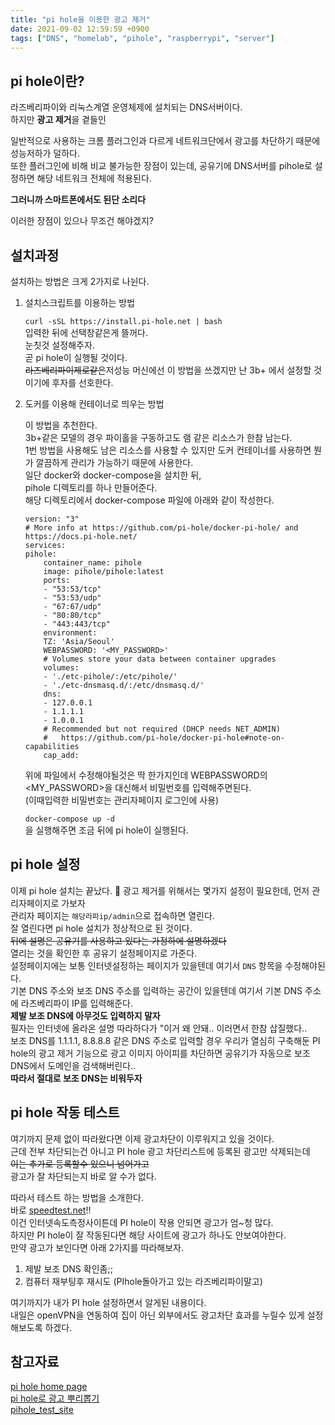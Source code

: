 ```yaml
---
title: "pi hole을 이용한 광고 제거"
date: 2021-09-02 12:59:59 +0900
tags: ["DNS", "homelab", "pihole", "raspberrypi", "server"]
---
```


## pi hole이란?

라즈베리파이와 리눅스계열 운영체제에 설치되는 DNS서버이다.  
하지만 **광고 제거**을 곁들인

일반적으로 사용하는 크롬 플러그인과 다르게 네트워크단에서 광고를 차단하기 때문에 성능저하가 덜하다.  
또한 플러그인에 비해 비교 불가능한 장점이 있는데, 공유기에 DNS서버를 pihole로 설정하면 해당 네트워크 전체에 적용된다.

**그러니까 스마트폰에서도 된단 소리다**

이러한 장점이 있으나 무조건 해야겠지?

## 설치과정

설치하는 방법은 크게 2가지로 나뉜다.

1. 설치스크립트를 이용하는 방법

   `curl -sSL https://install.pi-hole.net | bash`  
   입력한 뒤에 선택창같은게 뜰꺼다.  
   눈칫것 설정해주자.  
   곧 pi hole이 실행될 것이다.  
   ~~라즈베리파이제로같은~~저성능 머신에선 이 방법을 쓰겠지만 난 3b+ 에서 설정할 것이기에 후자를 선호한다.

2. 도커를 이용해 컨테이너로 띄우는 방법

   이 방법을 추천한다.  
   3b+같은 모델의 경우 파이홀을 구동하고도 램 같은 리소스가 한참 남는다.  
   1번 방법을 사용해도 남은 리소스를 사용할 수 있지만 도커 컨테이너를 사용하면 뭔가 깔끔하게 관리가 가능하기 때문에 사용한다.  
   일단 docker와 docker-compose을 설치한 뒤,  
   pihole 디렉토리를 하나 만들어준다.  
   해당 디렉토리에서 docker-compose 파일에 아래와 같이 작성한다.

   ```docker
   version: "3"
   # More info at https://github.com/pi-hole/docker-pi-hole/ and https://docs.pi-hole.net/
   services:
   pihole:
       container_name: pihole
       image: pihole/pihole:latest
       ports:
       - "53:53/tcp"
       - "53:53/udp"
       - "67:67/udp"
       - "80:80/tcp"
       - "443:443/tcp"
       environment:
       TZ: 'Asia/Seoul'
       WEBPASSWORD: '<MY_PASSWORD>'
       # Volumes store your data between container upgrades
       volumes:
       - './etc-pihole/:/etc/pihole/'
       - './etc-dnsmasq.d/:/etc/dnsmasq.d/'
       dns:
       - 127.0.0.1
       - 1.1.1.1
       - 1.0.0.1
       # Recommended but not required (DHCP needs NET_ADMIN)
       #   https://github.com/pi-hole/docker-pi-hole#note-on-capabilities
       cap_add:
   ```

   위에 파일에서 수정해야될것은 딱 한가지인데 WEBPASSWORD의 &lt;MY_PASSWORD&gt;을 대신해서 비밀번호를 입력해주면된다.  
   (이때입력한 비밀번호는 관리자페이지 로그인에 사용)

   `docker-compose up -d`  
   을 실행해주면 조금 뒤에 pi hole이 실행된다.

## pi hole 설정

이제 pi hole 설치는 끝났다. 🎉
광고 제거를 위해서는 몇가지 설정이 필요한데, 먼저 관리자페이지로 가보자  
관리자 페이지는 `해당라파ip/admin`으로 접속하면 열린다.  
잘 열린다면 pi hole 설치가 정상적으로 된 것이다.  
~~뒤에 설명은 공유기를 사용하고 있다는 가정하에 설명하겠다~~  
열리는 것을 확인한 후 공유기 설정페이지로 가준다.  
설정페이지에는 보통 인터넷설정하는 페이지가 있을텐데 여기서 `DNS` 항목을 수정해야된다.  
기본 DNS 주소와 보조 DNS 주소를 입력하는 공간이 있을텐데 여기서 기본 DNS 주소에 라즈베리파이 IP를 입력해준다.  
**제발 보조 DNS에 아무것도 입력하지 말자**  
필자는 인터넷에 올라온 설명 따라하다가 "이거 왜 안돼.. 이러면서 한참 삽질했다..  
보조 DNS를 1.1.1.1, 8.8.8.8 같은 DNS 주소로 입력할 경우 우리가 열심히 구축해둔 PI hole의 광고 제거 기능으로 광고 이미지 아이피를 차단하면 공유기가 자동으로 보조 DNS에서 도메인을 검색해버린다..  
**따라서 절대로 보조 DNS는 비워두자**

## pi hole 작동 테스트

여기까지 문제 없이 따라왔다면 이제 광고차단이 이루워지고 있을 것이다.  
근데 전부 차단되는건 아니고 PI hole 광고 차단리스트에 등록된 광고만 삭제되는데  
~~이는 추가로 등록할수 있으니 넘어가고~~  
광고가 잘 차단되는지 바로 알 수가 없다.

따라서 테스트 하는 방법을 소개한다.  
바로 [speedtest.net](https://www.speedtest.net/)!!  
이건 인터넷속도측정사이튼데 PI hole이 작용 안되면 광고가 엄~청 많다.  
하지만 PI hole이 잘 작동된다면 해당 사이트에 광고가 하나도 안보여야한다.  
만약 광고가 보인다면 아래 2가지를 따라해보자.

1. 제발 보조 DNS 확인좀;;
2. 컴퓨터 재부팅후 재시도 (PIhole돌아가고 있는 라즈베리파이말고)

여기까지가 내가 PI hole 설정하면서 알게된 내용이다.  
내일은 openVPN을 연동하여 집이 아닌 외부에서도 광고차단 효과를 누릴수 있게 설정해보도록 하겠다.

## 참고자료

[pi hole home page](https://pi-hole.net/)  
[pi hole로 광고 뿌리뽑기](https://kycfeel.github.io/2019/10/06/Pi-Hole%EB%A1%9C-%EA%B4%91%EA%B3%A0-%EB%BF%8C%EB%A6%AC%EB%BD%91%EA%B8%B0/)  
[pihole_test_site](https://www.reddit.com/r/pihole/comments/m1xran/pihole_test_site/)
